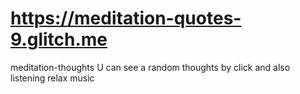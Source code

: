 # https://meditation-quotes-9.glitch.me
meditation-thoughts
U can see a random thoughts by click and also listening relax music
